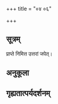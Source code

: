+++
title = "०४ ०६"

+++
## सूत्रम्
प्राप्ते निमित्त उत्तरां जपेत्।
## अनुकूला

## गृह्यतात्पर्यदर्शनम्

